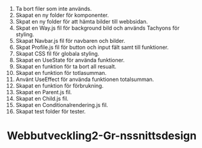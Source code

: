 1. Ta bort filer som inte används.
2. Skapat en ny folder för komponenter.
3. Skpat en ny folder för att hämta bilder till webbsidan.
4. Skpat en Way.js fil för background bild och används Tachyons för styling.
5. Skapat Navbar.js fil för navbaren och bilder.
6. Skpat Profile.js fil för button och input fält samt till funktioner.
7. Skapat CSS fil för globala styling.
8. Skapat en UseState för använda funktioner.
9. Skapat en funktion för ta bort all resualt.
10. Skapat en funktion för totlasumman.
11. Använt UseEffect för använda funktionen totalsumman.
12. Skapat en funktion för förbrukning.
13. Skapat en Parent.js fil.
14. Skapat en Child.js fil.
15. Skapat en Conditionalrendering.js fil.
16. Skapat test folder för tester.


# Webbutveckling2-Gr-nssnittsdesign
